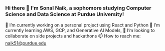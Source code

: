 ### Hi there 👋 I'm Sonal Naik, a sophomore studying Computer Science and Data Science at Purdue University!

🔭 I’m currently working on a personal project using React and Python
🌱 I’m currently learning AWS, GCP, and Generative AI Models, 
👯 I’m looking to collaborate on side projects and hackathons
📫 How to reach me: naik51@purdue.edu

<!--
**sonaln/sonaln** is a ✨ _special_ ✨ repository because its `README.md` (this file) appears on your GitHub profile.

Here are some ideas to get you started:

- 🔭 I’m currently working on ... 
- 🌱 I’m currently learning AWS and Generative AI Models
- 👯 I’m looking to collaborate on ...
- 🤔 I’m looking for help with ...
- 💬 Ask me about ...
- 📫 How to reach me: naik51@purdue.edu
- ⚡ Fun fact: ...
-->
